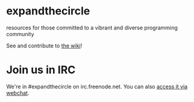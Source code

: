 expandthecircle
===============

resources for those committed to a vibrant and diverse programming community

See and contribute to [the wiki](https://github.com/jden/expandthecircle/wiki)!

# Join us in IRC
We're in #expandthecircle on irc.freenode.net. You can also [access it via webchat](https://webchat.freenode.net/?channels=expandthecircle).
